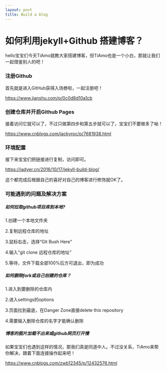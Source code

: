 ```yaml
---
layout: post
title: Build a blog
---
```

# 如何利用jekyll+Github 搭建博客？

hello宝宝们今天TiAmo就教大家搭建博客，但TiAmo也是一个小白，那就让我们一起借鉴别人的吧！

### 注册Github 
首先就是进入GitHub获得入场劵啦，一起注册吧！

https://www.jianshu.com/p/0c0d8d10a1cb

### 创建仓库并开启Github Pages

接着访问它就可以了，不过只做第四步和第五步就可以了，宝宝们不要做多了呦！

https://www.cnblogs.com/jackyroc/p/7681938.html

### 环境配置

接下来宝宝们把链接进行复制，访问即可。

https://jadyer.cn/2016/10/17/jekyll-build-blog/

这个都完成后根据自己的喜好对自己的博客进行修饰就OK了。

### 可能遇到的问题及解决方案

##### 如何拉取github项目库到本地?

1.创建一个本地文件夹

2.复制远程仓库的地址

3.鼠标右击，选择“Git Bush Here"

4.输入“git clone 远程仓库的地址”

5.等待，文件下载全部100%后方可退出，即为成功

##### 如何删除fork或自己创建的仓库？       
                                
1.进入到要删除的仓库内

2.进入settings的options

3.页面拉到最底，在Danger Zone直接delete this repository

4.需要输入删除仓库的名字才能确认删除

##### 博客的图片加载不出来或github网页打开慢

如果宝宝们也遇到这样的情况，那我们真是同道中人。不过没关系，TiAmo来帮你解决，跟着下面连接操作起来吧！

https://www.cnblogs.com/zwb12345/p/12432576.html
